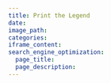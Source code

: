 ```yaml
---
title: Print the Legend
date:
image_path:
categories:
iframe_content:
search_engine_optimization:
  page_title:
  page_description:
---
```

